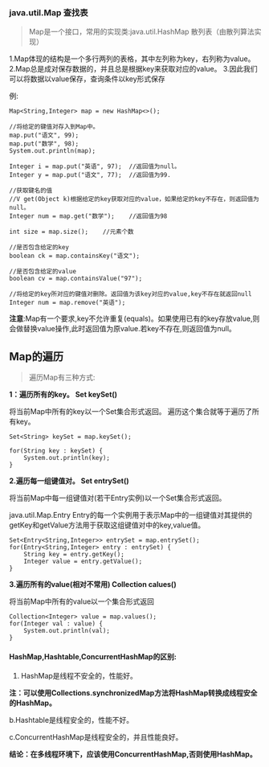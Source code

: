 ### java.util.Map 查找表

>Map是一个接口，常用的实现类:java.util.HashMap 散列表（由散列算法实现）

1.Map体现的结构是一个多行两列的表格，其中左列称为key，右列称为value。
2.Map总是成对保存数据的，并且总是根据key来获取对应的value。
3.因此我们可以将数据以value保存，查询条件以key形式保存

例:
```
Map<String,Integer> map = new HashMap<>();

//将给定的键值对存入到Map中。
map.put("语文", 99);
map.put("数学", 98);
System.out.println(map);

Integer i = map.put("英语", 97);  //返回值为null。
Integer y = map.put("语文", 77);  //返回值为99.

//获取键名的值
//V get(Object k)根据给定的key获取对应的value，如果给定的key不存在，则返回值为null。
Integer num = map.get("数学");    //返回值为98

int size = map.size();    //元素个数

//是否包含给定的key
boolean ck = map.containsKey("语文");

//是否包含给定的value
boolean cv = map.containsValue("97");

//将给定的key所对应的键值对删除。返回值为该key对应的value,key不存在就返回null
Integer num = map.remove("英语");
```

**注意**:Map有一个要求,key不允许重复(equals)。如果使用已有的key存放value,则会做替换value操作,此时返回值为原value.若key不存在,则返回值为null。

## Map的遍历

>遍历Map有三种方式:

**1：遍历所有的key。 Set keySet()**

将当前Map中所有的key以一个Set集合形式返回。
遍历这个集合就等于遍历了所有key。

```
Set<String> keySet = map.keySet();

for(String key : keySet) {
    System.out.println(key);
}
```

**2.遍历每一组键值对。  Set<Entry> entrySet()**

将当前Map中每一组键值对(若干Entry实例)以一个Set集合形式返回。

java.util.Map.Entry
Entry的每一个实例用于表示Map中的一组键值对其提供的getKey和getValue方法用于获取这组键值对中的key,value值。

```
Set<Entry<String,Integer>> entrySet = map.entrySet();
for(Entry<String,Integer> entry : entrySet) {
    String key = entry.getKey();
    Integer value = entry.getValue();
}
```

**3.遍历所有的value(相对不常用)  Collection calues()**

将当前Map中所有的value以一个集合形式返回

```
Collection<Integer> value = map.values();
for(Integer val : value) {
    System.out.println(val);
}
```

#### HashMap,Hashtable,ConcurrentHashMap的区别:

1. HashMap是线程不安全的，性能好。

**注：可以使用Collections.synchronizedMap方法将HashMap转换成线程安全的HashMap。**

b.Hashtable是线程安全的，性能不好。

c.ConcurrentHashMap是线程安全的，并且性能良好。

**结论：在多线程环境下，应该使用ConcurrentHashMap,否则使用HashMap。**




